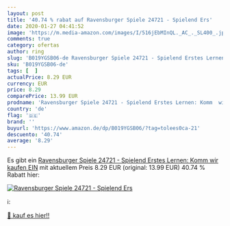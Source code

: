 ```yaml
---
layout: post
title: '40.74 % rabat auf Ravensburger Spiele 24721 - Spielend Ers'
date: 2020-01-27 04:41:52
image: 'https://m.media-amazon.com/images/I/516jEbMInQL._AC_._SL400_.jpg'
comments: true
category: ofertas
author: ring
slug: 'B019YGSB06-de Ravensburger Spiele 24721 - Spielend Erstes Lernen: Komm...'
sku: 'B019YGSB06-de'
tags: [  ]
actualPrice: 8.29 EUR
currency: EUR
price: 8.29
comparePrice: 13.99 EUR
prodname: 'Ravensburger Spiele 24721 - Spielend Erstes Lernen: Komm  wir kaufen EIN'
country: 'de'
flag: '🇩🇪'
brand: ''
buyurl: 'https://www.amazon.de/dp/B019YGSB06/?tag=tolees0ca-21'
descuento: '40.74'
average: '8.29'
---
```


Es gibt ein [Ravensburger Spiele 24721 - Spielend Erstes Lernen: Komm  wir kaufen EIN](https://www.amazon.de/dp/B019YGSB06/?tag=tolees0ca-21) mit aktuellem Preis 8.29 EUR (original: 13.99 EUR) 40.74 % Rabatt hier:

[![Ravensburger Spiele 24721 - Spielend Ers](https://m.media-amazon.com/images/I/516jEbMInQL._AC_._SL400_.jpg)](https://www.amazon.de/dp/B019YGSB06/?tag=tolees0ca-21)

ℹ️:


[🛒 kauf es hier!!](https://www.amazon.de/dp/B019YGSB06/?tag=tolees0ca-21)
